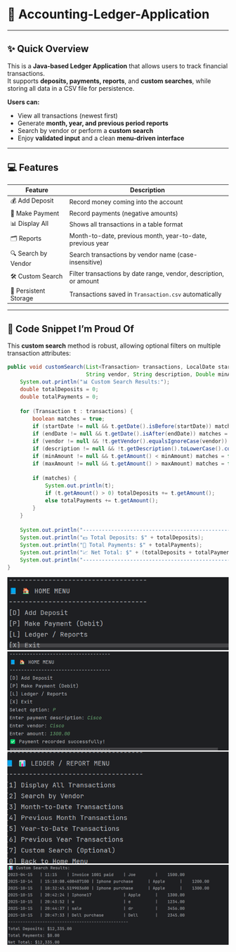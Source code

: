 # 📒 Accounting-Ledger-Application

---

## ✨ Quick Overview

This is a **Java-based Ledger Application** that allows users to track financial transactions.  
It supports **deposits, payments, reports**, and **custom searches**, while storing all data in a CSV file for persistence.

**Users can:**

- View all transactions (newest first)
- Generate **month, year, and previous period reports**
- Search by vendor or perform a **custom search**
- Enjoy **validated input** and a clean **menu-driven interface**

---

## 💻 Features

| Feature | Description |
|---------|-------------|
| 💰 Add Deposit | Record money coming into the account |
| 🏦 Make Payment | Record payments (negative amounts) |
| 📊 Display All | Shows all transactions in a table format |
| 🗂️ Reports | Month-to-date, previous month, year-to-date, previous year |
| 🔍 Search by Vendor | Search transactions by vendor name (case-insensitive) |
| 🛠️ Custom Search | Filter transactions by date range, vendor, description, or amount |
| 📝 Persistent Storage | Transactions saved in `Transaction.csv` automatically |

---

## 🌟 Code Snippet I’m Proud Of

This **custom search** method is robust, allowing optional filters on multiple transaction attributes:

```java
public void customSearch(List<Transaction> transactions, LocalDate startDate, LocalDate endDate,
                         String vendor, String description, Double minAmount, Double maxAmount) {
    System.out.println("📊 Custom Search Results:");
    double totalDeposits = 0;
    double totalPayments = 0;

    for (Transaction t : transactions) {
        boolean matches = true;
        if (startDate != null && t.getDate().isBefore(startDate)) matches = false;
        if (endDate != null && t.getDate().isAfter(endDate)) matches = false;
        if (vendor != null && !t.getVendor().equalsIgnoreCase(vendor)) matches = false;
        if (description != null && !t.getDescription().toLowerCase().contains(description.toLowerCase())) matches = false;
        if (minAmount != null && t.getAmount() < minAmount) matches = false;
        if (maxAmount != null && t.getAmount() > maxAmount) matches = false;

        if (matches) {
            System.out.println(t);
            if (t.getAmount() > 0) totalDeposits += t.getAmount();
            else totalPayments += t.getAmount();
        }
    }

    System.out.println("-------------------------------------------------");
    System.out.println("💵 Total Deposits: $" + totalDeposits);
    System.out.println("💸 Total Payments: $" + totalPayments);
    System.out.println("📈 Net Total: $" + (totalDeposits + totalPayments));
    System.out.println("-------------------------------------------------");
}
```

![test](screenshots/test.png)
![Make-payment](screenshots/Make-payment.png)
![custom1search](screenshots/custom1search.png)
![custom-search](screenshots/custom-search.png)


